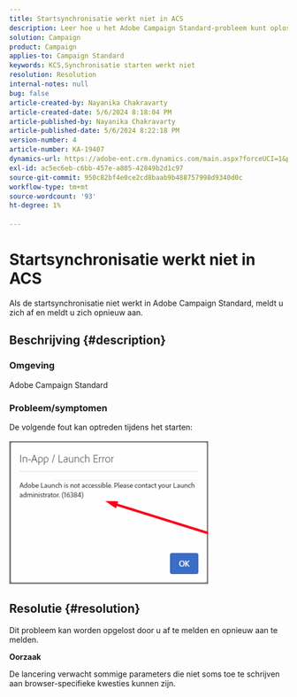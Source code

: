 ```yaml
---
title: Startsynchronisatie werkt niet in ACS
description: Leer hoe u het Adobe Campaign Standard-probleem kunt oplossen waarbij het synchroniseren van de startpagina niet werkt.
solution: Campaign
product: Campaign
applies-to: Campaign Standard
keywords: KCS,Synchronisatie starten werkt niet
resolution: Resolution
internal-notes: null
bug: false
article-created-by: Nayanika Chakravarty
article-created-date: 5/6/2024 8:18:04 PM
article-published-by: Nayanika Chakravarty
article-published-date: 5/6/2024 8:22:18 PM
version-number: 4
article-number: KA-19407
dynamics-url: https://adobe-ent.crm.dynamics.com/main.aspx?forceUCI=1&pagetype=entityrecord&etn=knowledgearticle&id=cc7d16b9-e50b-ef11-9f8a-6045bd0065b6
exl-id: ac5ec6eb-c6bb-457e-a805-42849b2d1c97
source-git-commit: 950c82bf4e0ce2cd8baab9b488757998d9340d0c
workflow-type: tm+mt
source-wordcount: '93'
ht-degree: 1%

---
```


# Startsynchronisatie werkt niet in ACS


Als de startsynchronisatie niet werkt in Adobe Campaign Standard, meldt u zich af en meldt u zich opnieuw aan.

## Beschrijving {#description}


### <b>Omgeving</b>

Adobe Campaign Standard

### <b>Probleem/symptomen</b>

De volgende fout kan optreden tijdens het starten:
<br><br>![](assets/___cd7d16b9-e50b-ef11-9f8a-6045bd0065b6___.png)<br>

## Resolutie {#resolution}


Dit probleem kan worden opgelost door u af te melden en opnieuw aan te melden.

<b>Oorzaak</b>

De lancering verwacht sommige parameters die niet soms toe te schrijven aan browser-specifieke kwesties kunnen zijn.
